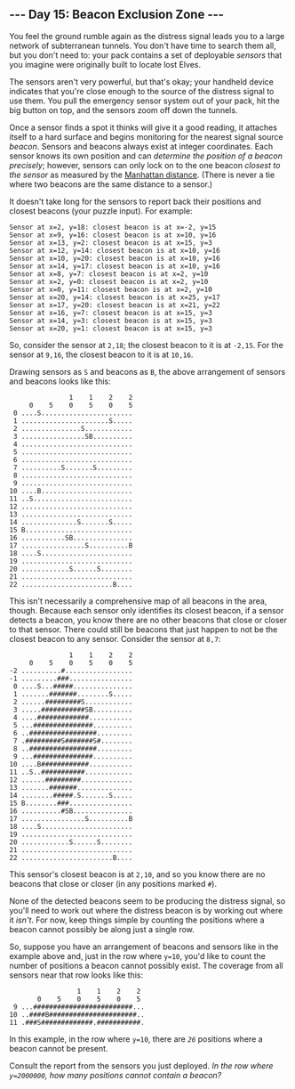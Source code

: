 
## --- Day 15: Beacon Exclusion Zone ---

You feel the ground rumble again as the distress signal leads you to a large network of subterranean tunnels. You don't have time to search them all, but you don't need to: your pack contains a set of deployable *sensors* that you imagine were originally built to locate lost Elves.

The sensors aren't very powerful, but that's okay; your handheld device indicates that you're close enough to the source of the distress signal to use them. You pull the emergency sensor system out of your pack, hit the big button on top, and the sensors zoom off down the tunnels.

Once a sensor finds a spot it thinks will give it a good reading, it attaches itself to a hard surface and begins monitoring for the nearest signal source *beacon*. Sensors and beacons always exist at integer coordinates. Each sensor knows its own position and can *determine the position of a beacon precisely*; however, sensors can only lock on to the one beacon *closest to the sensor* as measured by the <a href="https://en.wikipedia.org/wiki/Taxicab_geometry" target="_blank">Manhattan distance</a>. (There is never a tie where two beacons are the same distance to a sensor.)

It doesn't take long for the sensors to report back their positions and closest beacons (your puzzle input). For example:

    Sensor at x=2, y=18: closest beacon is at x=-2, y=15
    Sensor at x=9, y=16: closest beacon is at x=10, y=16
    Sensor at x=13, y=2: closest beacon is at x=15, y=3
    Sensor at x=12, y=14: closest beacon is at x=10, y=16
    Sensor at x=10, y=20: closest beacon is at x=10, y=16
    Sensor at x=14, y=17: closest beacon is at x=10, y=16
    Sensor at x=8, y=7: closest beacon is at x=2, y=10
    Sensor at x=2, y=0: closest beacon is at x=2, y=10
    Sensor at x=0, y=11: closest beacon is at x=2, y=10
    Sensor at x=20, y=14: closest beacon is at x=25, y=17
    Sensor at x=17, y=20: closest beacon is at x=21, y=22
    Sensor at x=16, y=7: closest beacon is at x=15, y=3
    Sensor at x=14, y=3: closest beacon is at x=15, y=3
    Sensor at x=20, y=1: closest beacon is at x=15, y=3

So, consider the sensor at `2,18`; the closest beacon to it is at `-2,15`. For the sensor at `9,16`, the closest beacon to it is at `10,16`.

Drawing sensors as `S` and beacons as `B`, the above arrangement of sensors and beacons looks like this:

                   1    1    2    2
         0    5    0    5    0    5
     0 ....S.......................
     1 ......................S.....
     2 ...............S............
     3 ................SB..........
     4 ............................
     5 ............................
     6 ............................
     7 ..........S.......S.........
     8 ............................
     9 ............................
    10 ....B.......................
    11 ..S.........................
    12 ............................
    13 ............................
    14 ..............S.......S.....
    15 B...........................
    16 ...........SB...............
    17 ................S..........B
    18 ....S.......................
    19 ............................
    20 ............S......S........
    21 ............................
    22 .......................B....

This isn't necessarily a comprehensive map of all beacons in the area, though. Because each sensor only identifies its closest beacon, if a sensor detects a beacon, you know there are no other beacons that close or closer to that sensor. There could still be beacons that just happen to not be the closest beacon to any sensor. Consider the sensor at `8,7`:

                   1    1    2    2
         0    5    0    5    0    5
    -2 ..........#.................
    -1 .........###................
     0 ....S...#####...............
     1 .......#######........S.....
     2 ......#########S............
     3 .....###########SB..........
     4 ....#############...........
     5 ...###############..........
     6 ..#################.........
     7 .#########S#######S#........
     8 ..#################.........
     9 ...###############..........
    10 ....B############...........
    11 ..S..###########............
    12 ......#########.............
    13 .......#######..............
    14 ........#####.S.......S.....
    15 B........###................
    16 ..........#SB...............
    17 ................S..........B
    18 ....S.......................
    19 ............................
    20 ............S......S........
    21 ............................
    22 .......................B....

This sensor's closest beacon is at `2,10`, and so you know there are no beacons that close or closer (in any positions marked `#`).

None of the detected beacons seem to be producing the distress signal, so you'll need to <span title="&quot;When you have eliminated all which is impossible, then whatever remains, however improbable, must be where the missing beacon is.&quot; - Sherlock Holmes">work out</span> where the distress beacon is by working out where it *isn't*. For now, keep things simple by counting the positions where a beacon cannot possibly be along just a single row.

So, suppose you have an arrangement of beacons and sensors like in the example above and, just in the row where `y=10`, you'd like to count the number of positions a beacon cannot possibly exist. The coverage from all sensors near that row looks like this:

                     1    1    2    2
           0    5    0    5    0    5
     9 ...#########################...
    10 ..####B######################..
    11 .###S#############.###########.

In this example, in the row where `y=10`, there are *`26`* positions where a beacon cannot be present.

Consult the report from the sensors you just deployed. *In the row where `y=2000000`, how many positions cannot contain a beacon?*

